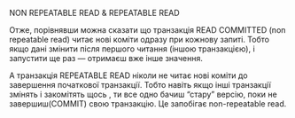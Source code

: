 
NON REPEATABLE READ & REPEATABLE READ


Отже, порівнявши можна сказати що транзакція READ COMMITTED (non repeatable read) 
читає нові коміти одразу при кожнову запиті. 
Тобто якщо дані змінити після першого читання (іншою транзакцією), і запустити ще раз — отримаєш вже інше значення.

А транзакція REPEATABLE READ ніколи не читає нові коміти до завершення початкової транзакції.
Тобто навіть якщо інші транзакції змінять і закомітять щось , ти все одно бачиш “стару” версію, поки не завершиш(COMMIT) свою транзакцію.
Це запобігає non-repeatable read.
